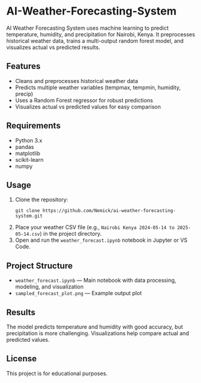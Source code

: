 # AI-Weather-Forecasting-System

AI Weather Forecasting System uses machine learning to predict temperature, humidity, and precipitation for Nairobi, Kenya. It preprocesses historical weather data, trains a multi-output random forest model, and visualizes actual vs predicted results.

## Features

- Cleans and preprocesses historical weather data
- Predicts multiple weather variables (tempmax, tempmin, humidity, precip)
- Uses a Random Forest regressor for robust predictions
- Visualizes actual vs predicted values for easy comparison

## Requirements

- Python 3.x
- pandas
- matplotlib
- scikit-learn
- numpy

## Usage

1. Clone the repository:
   ```
   git clone https://github.com/Nemick/ai-weather-forecasting-system.git
   ```
2. Place your weather CSV file (e.g., `Nairobi Kenya 2024-05-14 to 2025-05-14.csv`) in the project directory.
3. Open and run the `weather_forecast.ipynb` notebook in Jupyter or VS Code.

## Project Structure

- `weather_forecast.ipynb` — Main notebook with data processing, modeling, and visualization
- `sampled_forecast_plot.png` — Example output plot

## Results

The model predicts temperature and humidity with good accuracy, but precipitation is more challenging. Visualizations help compare actual and predicted values.

## License

This project is for educational purposes.
